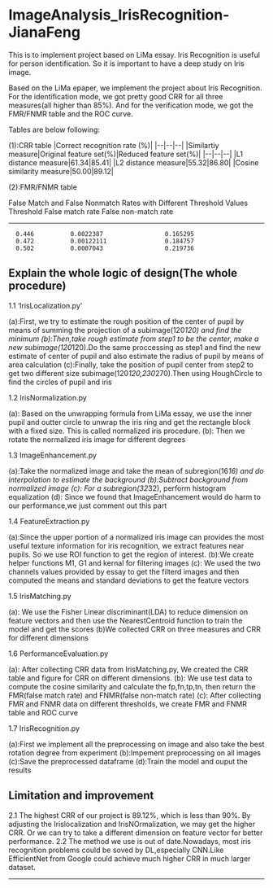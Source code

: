 # ImageAnalysis_IrisRecognition-JianaFeng

This is to implement project based on LiMa essay. Iris Recognition is useful for person identification. So it is important to have a deep study on Iris image. 


Based on the LiMa epaper, we implement the project about Iris Recognition. For the identification mode, we got pretty good CRR for all three measures(all higher than 85%). And for the verification mode, we got the FMR/FNMR table and the ROC curve. 

Tables are below following: 

(1):CRR table
|Correct recognition rate (%)|
|--|--|--|
|Similartiy measure|Original feature set(%)|Reduced feature set(%)|
|--|--|--|
|L1 distance measure|61.34|85.41|
|L2 distance measure|55.32|86.80|
|Cosine similarity measure|50.00|89.12|


(2):FMR/FNMR table

False Match and False Nonmatch Rates with Different Threshold Values
  Threshold    False match rate    False non-match rate
-----------  ------------------  ----------------------
      0.446          0.0022387                 0.165295
      0.472          0.00122111                0.184757
      0.502          0.0007043                 0.219736



Explain the whole logic of design(The whole procedure)
------

1.1 ‘IrisLocalization.py’

(a):First, we try to estimate the rough position of the center of pupil by means of summing the projection of a subimage(120*120) and find the minimum
(b):Then,take rough estimate from step1 to be the center, make a new subimage(120*120).Do the same proccessing as step1 and find the new estimate of center of pupil and also estimate the radius of pupil by means of  area calculation
(c):Finally, take the position of pupil center from step2 to get two different size subimage(120*120,230*270).Then using HoughCircle to find the circles of pupil and iris


1.2 IrisNormalization.py

(a): Based on the unwrapping formula from LiMa essay, we use the inner pupil and outter circle to  unwrap the iris ring and get the rectangle block with a fixed size. This is called normalized iris procedure. 
(b): Then we rotate the normalized iris image for different degrees

1.3 ImageEnhancement.py

(a):Take the normalized image and take the mean of subregion(16*16) and do interpolation to estimate the background
(b):Subtract background from normalized image
(c): For a subregion(32*32), perform histogram equalization
(d): Since we found that ImageEnhancement would do harm to our performance,we just comment out this part 

1.4 FeatureExtraction.py

(a):Since the upper portion of a normalized iris image can provides the most useful texture information for iris recognition, we extract features near pupils. So we use ROI function to get the region of interest. 
(b):We create helper functions M1, G1 and kernal for filtering images
(c): We used the two channels values provided by essay to get the filterd images and then computed the means and standard deviations to get the feature vectors  

1.5 IrisMatching.py

(a): We use the Fisher Linear discriminant(LDA) to reduce dimension on feature vectors and then use the NearestCentroid function to train the model and get the scores 
(b)We collected CRR on three measures and CRR for different dimensions 


1.6 PerformanceEvaluation.py

(a): After collecting CRR data from IrisMatching.py, We created the CRR table and figure for CRR on different dimensions. 
(b): We use test data to compute the cosine similarity and calculate the fp,fn,tp,tn, then return the FMR(false match rate) and FNMR(false non-match rate) 
(c): After collecting FMR and FNMR data on different thresholds, we create FMR and FNMR table and ROC curve 

1.7 IrisRecognition.py

(a):First we implement all the preprocessing on image and also take the best rotation degree from experiment
(b):Impement preprocessing on all images
(c):Save the preprocessed dataframe
(d):Train the model and ouput the results 

Limitation and improvement 
-------

2.1 The highest CRR of our project is 89.12%, which is less than 90%. By adjusting the Irislocalization and IrisNOrmalization, we may get the higher CRR. Or we can try to take a different dimension on feature vector for better performance.
2.2 The method we use is out of date.Nowadays, most iris recognition problems could be soved by DL,especially CNN.Like EfficientNet from Google could achieve much higher CRR in much larger dataset. 


---------------------------------------------------------



